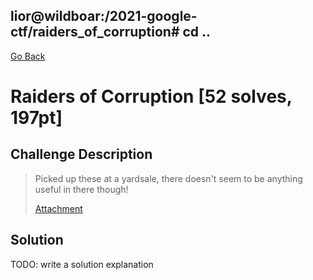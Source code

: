## lior@wildboar:/2021-google-ctf/raiders_of_corruption# cd ..

[Go Back](../index.md)

# Raiders of Corruption [52 solves, 197pt]

## Challenge Description

> Picked up these at a yardsale, there doesn't seem to be anything useful in there though!
>
> [Attachment](./original.zip)

## Solution

TODO: write a solution explanation
